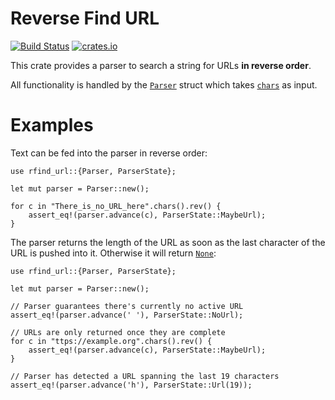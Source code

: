 # Reverse Find URL

[![Build Status](https://travis-ci.org/chrisduerr/rfind_url.svg?branch=master)](https://travis-ci.org/chrisduerr/rfind_url)
[![crates.io](https://meritbadge.herokuapp.com/rfind_url)](https://crates.io/crates/rfind_url)

This crate provides a parser to search a string for URLs **in reverse order**.

All functionality is handled by the
[`Parser`](https://docs.rs/rfind_url/*/rfind_url/struct.Parser.html) struct which takes
[`chars`](https://doc.rust-lang.org/std/primitive.char.html) as input.

# Examples

Text can be fed into the parser in reverse order:

```
use rfind_url::{Parser, ParserState};

let mut parser = Parser::new();

for c in "There_is_no_URL_here".chars().rev() {
    assert_eq!(parser.advance(c), ParserState::MaybeUrl);
}
```

The parser returns the length of the URL as soon as the last character of the URL is pushed into
it. Otherwise it will return
[`None`](https://doc.rust-lang.org/std/option/enum.Option.html#variant.None):

```
use rfind_url::{Parser, ParserState};

let mut parser = Parser::new();

// Parser guarantees there's currently no active URL
assert_eq!(parser.advance(' '), ParserState::NoUrl);

// URLs are only returned once they are complete
for c in "ttps://example.org".chars().rev() {
    assert_eq!(parser.advance(c), ParserState::MaybeUrl);
}

// Parser has detected a URL spanning the last 19 characters
assert_eq!(parser.advance('h'), ParserState::Url(19));
```
